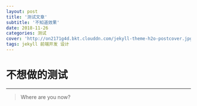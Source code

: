 ```yaml
---
layout: post
title: '测试文章'
subtitle: '不知道效果'
date: 2018-11-26
categories: 测试
cover: 'http://on2171g4d.bkt.clouddn.com/jekyll-theme-h2o-postcover.jpg'
tags: jekyll 前端开发 设计
---
```

# 不想做的测试
---
> Where are you now?
